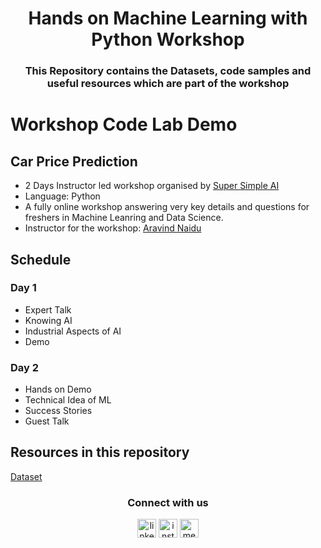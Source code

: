 
<h1 align="center">Hands on Machine Learning with Python Workshop</h1>
<h3 align="center">This Repository contains the Datasets, code samples and useful resources which are part of the workshop</h3>

# Workshop Code Lab Demo
## Car Price Prediction

* 2 Days Instructor led workshop organised by [Super Simple AI](http://aimlconsultant.com/) 
* Language: Python          
* A fully online workshop answering very key details and questions for freshers in Machine Leanring and Data Science.
* Instructor for the workshop: [Aravind Naidu](https://aravind-naidu.github.io/) 

## Schedule 
### Day 1
* Expert Talk
* Knowing AI
* Industrial Aspects of AI
* Demo
### Day 2
* Hands on Demo 
* Technical Idea of ML 
* Success Stories
* Guest Talk


## Resources in this repository
[Dataset](https://github.com/aravind-naidu/car-price-prediction/blob/master/car%20data.csv)




<h3 align="center">Connect with us</h3>

<p align="center">
<a href="https://www.linkedin.com/company/aiml-consultant/" target="blank"><img align="center" src="https://cdn.jsdelivr.net/npm/simple-icons@3.0.1/icons/linkedin.svg" alt="linkedin" height="30" width="30" /></a>
<a href="https://www.instagram.com/aiml.consultant/" target="blank"><img align="center" src="https://cdn.jsdelivr.net/npm/simple-icons@3.0.1/icons/instagram.svg" alt="instagram" height="30" width="30" /></a>
<a href="https://medium.com/ai-ml-consultant" target="blank"><img align="center" src="https://cdn.jsdelivr.net/npm/simple-icons@3.0.1/icons/medium.svg" alt="medium" height="30" width="30" /></a>
</p>

